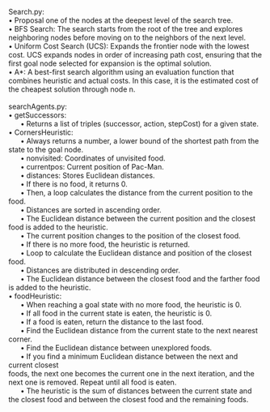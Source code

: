 Search.py: <br>
• Proposal one of the nodes at the deepest level of the search tree. <br>
• BFS Search: The search starts from the root of the tree and explores neighboring nodes
before moving on to the neighbors of the next level.  <br>
• Uniform Cost Search (UCS): Expands the frontier node with the lowest cost. UCS expands
nodes in order of increasing path cost, ensuring that the first goal node selected for
expansion is the optimal solution.  <br>
• A*: A best-first search algorithm using an evaluation function that combines heuristic and
actual costs. In this case, it is the estimated cost of the cheapest solution through node n.  <br>  <br>
searchAgents.py:  <br>
• getSuccessors:  <br>
&nbsp;&nbsp;&nbsp;&nbsp;&nbsp;&nbsp;• Returns a list of triples (successor, action, stepCost) for a given state.  <br>
• CornersHeuristic:  <br>
&nbsp;&nbsp;&nbsp;&nbsp;&nbsp;&nbsp;• Always returns a number, a lower bound of the shortest path from the state to the
goal node.  <br>
&nbsp;&nbsp;&nbsp;&nbsp;&nbsp;&nbsp;• nonvisited: Coordinates of unvisited food.  <br>
&nbsp;&nbsp;&nbsp;&nbsp;&nbsp;&nbsp;• currentpos: Current position of Pac-Man.  <br>
&nbsp;&nbsp;&nbsp;&nbsp;&nbsp;&nbsp;• distances: Stores Euclidean distances.  <br>
&nbsp;&nbsp;&nbsp;&nbsp;&nbsp;&nbsp;• If there is no food, it returns 0.  <br>
&nbsp;&nbsp;&nbsp;&nbsp;&nbsp;&nbsp;• Then, a loop calculates the distance from the current position to the food.  <br>
&nbsp;&nbsp;&nbsp;&nbsp;&nbsp;&nbsp;• Distances are sorted in ascending order.  <br>
&nbsp;&nbsp;&nbsp;&nbsp;&nbsp;&nbsp;• The Euclidean distance between the current position and the closest food is added to
the heuristic.  <br> 
&nbsp;&nbsp;&nbsp;&nbsp;&nbsp;&nbsp;• The current position changes to the position of the closest food.  <br>
&nbsp;&nbsp;&nbsp;&nbsp;&nbsp;&nbsp;• If there is no more food, the heuristic is returned.  <br>
&nbsp;&nbsp;&nbsp;&nbsp;&nbsp;&nbsp;• Loop to calculate the Euclidean distance and position of the closest food.  <br>
&nbsp;&nbsp;&nbsp;&nbsp;&nbsp;&nbsp;• Distances are distributed in descending order.  <br>
&nbsp;&nbsp;&nbsp;&nbsp;&nbsp;&nbsp;• The Euclidean distance between the closest food and the farther food is added to the
heuristic.  <br>
• foodHeuristic:  <br>
&nbsp;&nbsp;&nbsp;&nbsp;&nbsp;&nbsp;• When reaching a goal state with no more food, the heuristic is 0.  <br>
&nbsp;&nbsp;&nbsp;&nbsp;&nbsp;&nbsp;• If all food in the current state is eaten, the heuristic is 0.  <br>
&nbsp;&nbsp;&nbsp;&nbsp;&nbsp;&nbsp;• If a food is eaten, return the distance to the last food.  <br> 
&nbsp;&nbsp;&nbsp;&nbsp;&nbsp;&nbsp;• Find the Euclidean distance from the current state to the next nearest corner.  <br>
&nbsp;&nbsp;&nbsp;&nbsp;&nbsp;&nbsp;• Find the Euclidean distance between unexplored foods.  <br>
&nbsp;&nbsp;&nbsp;&nbsp;&nbsp;&nbsp;• If you find a minimum Euclidean distance between the next and current closest  <br>
foods, the next one becomes the current one in the next iteration, and the next one is
removed. Repeat until all food is eaten.  <br>
&nbsp;&nbsp;&nbsp;&nbsp;&nbsp;&nbsp;• The heuristic is the sum of distances between the current state and the closest food
and between the closest food and the remaining foods.  <br>
